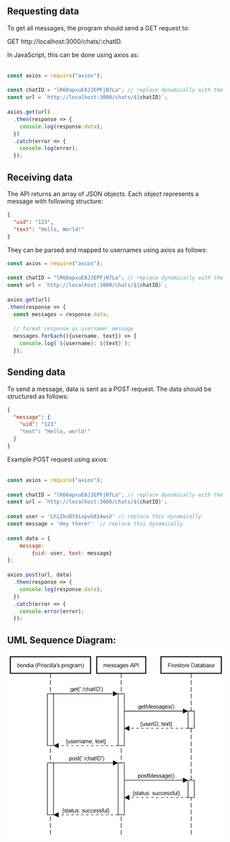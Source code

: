 ## Requesting data

To get all messages, the program should send a GET request to: 

GET http://localhost:3000/chats/:chatID.

In JavaScript, this can be done using axios as: 

```javascript

const axios = require("axios");

const chatID = "lR60apxuE8JJEPFjN7La"; // replace dynamically with the actual chatID
const url = `http://localhost:3000/chats/${chatID}`;

axios.get(url)
  .then(response => {
    console.log(response.data);
  })
  .catch(error => {
    console.log(error);
  });

```

## Receiving data

The API returns an array of JSON objects. Each object represents a message with following structure:

```json
{
  "uid": "123",
  "text": "Hello, World!"
}
```
They can be parsed and mapped to usernames using axios as follows:

```JavaScript
const axios = require("axios");

const chatID = "lR60apxuE8JJEPFjN7La"; // replace dynamically with the actual chatID
const url = `http://localhost:3000/chats/${chatID}`;

axios.get(url)
.then(response => {
  const messages = response.data;

  // format response as username: message
  messages.forEach(({username, text}) => {
    console.log(`${username}: ${text}`);
  });
```

## Sending data 

To send a message, data is sent as a POST request. The data should be structured as follows:
```json
{
  "message": {
    "uid": "123"
    "text": "Hello, world!"
  }
}
```

Example POST request using axios:

``` JavaScript

const axios = require("axios");

const chatID = "lR60apxuE8JJEPFjN7La"; // replace dynamically with the actual chatID
const url = `http://localhost:3000/chats/${chatID}`;

const user = 'LhiZknBYXixpvG814wsV' // replace this dynamically
const message = 'Hey there!'  // replace this dynamically

const data = {
    message: 
        {uid: user, text: message} 
};

axios.post(url, data)
  .then(response => {
    console.log(response.data);
  })
  .catch(error => {
    console.error(error);
  });

```
## UML Sequence Diagram:
![alt text](./UML.png)





